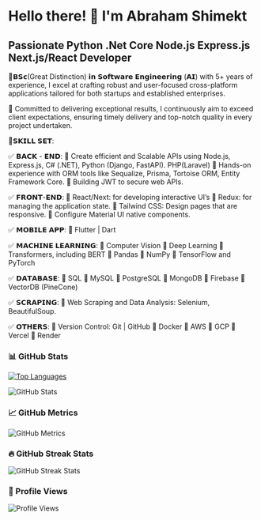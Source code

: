 # Hello there! 👋 I'm Abraham Shimekt

## Passionate Python .Net Core Node.js Express.js Next.js/React Developer

💫𝗕𝗦𝗰(Great Distinction) 𝗶𝗻 𝗦𝗼𝗳𝘁𝘄𝗮𝗿𝗲 𝗘𝗻𝗴𝗶𝗻𝗲𝗲𝗿𝗶𝗻𝗴 (𝗔𝗜) with 5+ years of experience, I excel at crafting robust and user-focused cross-platform applications tailored for both startups and established enterprises.

🎯 Committed to delivering exceptional results, I continuously aim to exceed client expectations, ensuring timely delivery and top-notch quality in every project undertaken.

🚀𝗦𝗞𝗜𝗟𝗟 𝗦𝗘𝗧:

✅ 𝗕𝗔𝗖𝗞 - 𝗘𝗡𝗗:
🔸 Create efficient and Scalable APIs using Node.js, Express.js, C# (.NET), Python (Django, FastAPI). PHP(Laravel)
🔸 Hands-on experience with ORM tools like Sequalize, Prisma, Tortoise ORM, Entity Framework Core.
🔸 Building JWT to secure web APIs.

✅ 𝗙𝗥𝗢𝗡𝗧-𝗘𝗡𝗗:
🔸 React/Next: for developing interactive UI’s
🔸 Redux: for managing the application state.
🔸 Tailwind CSS: Design pages that are responsive.
🔸 Configure Material UI native components.

✅ 𝗠𝗢𝗕𝗜𝗟𝗘 𝗔𝗣𝗣:
🔸 Flutter | Dart

✅ 𝗠𝗔𝗖𝗛𝗜𝗡𝗘 𝗟𝗘𝗔𝗥𝗡𝗜𝗡𝗚:
🔸 Computer Vision
🔸 Deep Learning
🔸 Transformers, including BERT
🔸 Pandas
🔸 NumPy
🔸 TensorFlow and PyTorch

✅ 𝗗𝗔𝗧𝗔𝗕𝗔𝗦𝗘:
🔸 SQL
🔸 MySQL
🔸 PostgreSQL
🔸 MongoDB
🔸 Firebase
🔸 VectorDB (PineCone)

✅ 𝗦𝗖𝗥𝗔𝗣𝗜𝗡𝗚:
🔸 Web Scraping and Data Analysis: Selenium, BeautifulSoup.

✅ 𝗢𝗧𝗛𝗘𝗥𝗦:
🔸 Version Control: Git | GitHub
🔸 Docker
🔸 AWS
🔸 GCP
🔸 Vercel
🔸 Render

### 📊 GitHub Stats

[![Top Languages](https://github-readme-stats.vercel.app/api/top-langs/?username=abrahamshimekt&layout=compact)](https://github.com/anuraghazra/github-readme-stats)

![GitHub Stats](https://github-readme-stats.vercel.app/api?username=abrahamshimekt&show_icons=true&count_private=true)

### 📈 GitHub Metrics

![GitHub Metrics](https://metrics.lecoq.io/abrahamshimekt)  

### 🔥 GitHub Streak Stats

![GitHub Streak Stats](https://github-readme-streak-stats.herokuapp.com/?user=abrahamshimekt)

### 👀 Profile Views

![Profile Views](https://gpvc.arturio.dev/abrahamshimekt)
